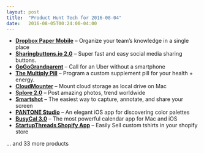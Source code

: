 ```yaml
---
layout: post
title:  "Product Hunt Tech for 2016-08-04"
date:   2016-08-05T00:24:00-04:00
---
```


* **[Dropbox Paper Mobile](https://www.producthunt.com/tech/dropbox-paper-mobile?utm_campaign=producthunt-api&utm_medium=api&utm_source=Application%3A+Daily+Digest+RSS+%28ID%3A+3202%29)** – Organize your team’s knowledge in a single place
* **[Sharingbuttons.io 2.0](https://www.producthunt.com/tech/sharingbuttons-io-2-0?utm_campaign=producthunt-api&utm_medium=api&utm_source=Application%3A+Daily+Digest+RSS+%28ID%3A+3202%29)** – Super fast and easy social media sharing buttons.
* **[GoGoGrandparent](https://www.producthunt.com/tech/gogograndparent?utm_campaign=producthunt-api&utm_medium=api&utm_source=Application%3A+Daily+Digest+RSS+%28ID%3A+3202%29)** – Call for an Uber without a smartphone
* **[The Multiply Pill](https://www.producthunt.com/tech/the-multiply-pill?utm_campaign=producthunt-api&utm_medium=api&utm_source=Application%3A+Daily+Digest+RSS+%28ID%3A+3202%29)** – Program a custom supplement pill for your health + energy.
* **[CloudMounter](https://www.producthunt.com/tech/cloudmounter?utm_campaign=producthunt-api&utm_medium=api&utm_source=Application%3A+Daily+Digest+RSS+%28ID%3A+3202%29)** – Mount cloud storage as local drive on Mac
* **[Splore 2.0](https://www.producthunt.com/tech/splore-2-0?utm_campaign=producthunt-api&utm_medium=api&utm_source=Application%3A+Daily+Digest+RSS+%28ID%3A+3202%29)** – Post amazing photos, trend worldwide
* **[Smartshot](https://www.producthunt.com/tech/smartshot?utm_campaign=producthunt-api&utm_medium=api&utm_source=Application%3A+Daily+Digest+RSS+%28ID%3A+3202%29)** – The easiest way to capture, annotate, and share your screen
* **[PANTONE Studio](https://www.producthunt.com/tech/pantone-studio?utm_campaign=producthunt-api&utm_medium=api&utm_source=Application%3A+Daily+Digest+RSS+%28ID%3A+3202%29)** – An elegant iOS app for discovering color palettes
* **[BusyCal 3.0](https://www.producthunt.com/tech/busycal-3-0?utm_campaign=producthunt-api&utm_medium=api&utm_source=Application%3A+Daily+Digest+RSS+%28ID%3A+3202%29)** – The most powerful calendar app for Mac and iOS
* **[StartupThreads Shopify App](https://www.producthunt.com/tech/startupthreads-shopify-app?utm_campaign=producthunt-api&utm_medium=api&utm_source=Application%3A+Daily+Digest+RSS+%28ID%3A+3202%29)** – Easily Sell custom tshirts in your shopify store

… and 33 more products
